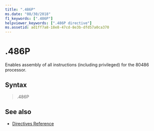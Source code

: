 ```yaml
---
title: ".486P"
ms.date: "08/30/2018"
f1_keywords: [".486P"]
helpviewer_keywords: [".486P directive"]
ms.assetid: ad1ff7a8-18e8-47cd-8e3b-dfd57a0ca370
---
```

# .486P

Enables assembly of all instructions (including privileged) for the 80486 processor.

## Syntax

> .486P

## See also

- [Directives Reference](../../assembler/masm/directives-reference.md)
